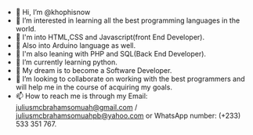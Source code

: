 - 👋 Hi, I’m @khophisnow
- 👀 I’m interested in learning all the best programming languages in the world.
- 🌱 I'm into HTML,CSS and Javascript(front End Developer).
- 🌱 Also into Arduino language as well.
- 🌱 I'm also leaning with PHP and SQL(Back End Developer).
- 🌱 I’m currently learning python. 
- 💞️ My dream is to become a Software Developer.
- 💞️ I’m looking to collaborate on  working with the best programmers and will help me in the course of acquiring my goals.
- 📫 How to reach me is through my Email: juliusmcbrahamsomuah@gmail.com / juliusmcbrahamsomuahpb@yahoo.com or WhatsApp number: (+233) 533 351 767.

<!---
khophisnow/khophisnow is a ✨ special ✨ repository because its `README.md` (this file) appears on your GitHub profile.
You can click the Preview link to take a look at your changes.
--->
